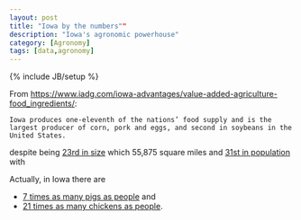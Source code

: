 ```yaml
---
layout: post
title: "Iowa by the numbers""
description: "Iowa's agronomic powerhouse"
category: [Agronomy]
tags: [data,agronomy]
---
```


{% include JB/setup %}

From <https://www.iadg.com/iowa-advantages/value-added-agriculture-food_ingredients/>:

    Iowa produces one-eleventh of the nations’ food supply and is the largest producer of corn, pork and eggs, and second in soybeans in the United States.
    
despite being [23rd in size](https://statesymbolsusa.org/symbol-official-item/national-us/uncategorized/states-size)
which 55,875 square miles and 
[31st in population](https://simple.wikipedia.org/wiki/List_of_U.S._states_by_population) 
with 

Actually, in Iowa there are 

 - [7 times as many pigs as people](https://b100quadcities.com/there-are-more-pigs-than-people-in-iowa/) and
 - [21 times as many chickens as people](https://www.statista.com/statistics/196085/top-us-states-by-number-of-chickens/).
 